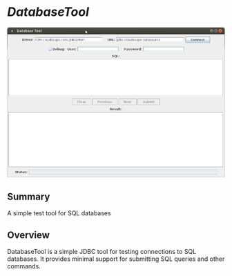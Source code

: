 
*DatabaseTool*
==============

![DatabaseTool](./images/DatabaseTool.png "DatabaseTool")

Summary
-------

A simple test tool for SQL databases

Overview
--------

DatabaseTool is a simple JDBC tool for testing connections to SQL
databases.  It provides minimal support for submitting SQL queries
and other commands.

